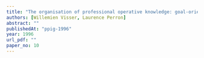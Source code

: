 ```yaml
---
title: "The organisation of professional operative knowledge: goal-oriented categorisations"
authors: [Willemien Visser, Laurence Perron]
abstract: ""
publishedAt: "ppig-1996"
year: 1996
url_pdf: ""
paper_no: 10
---
```

